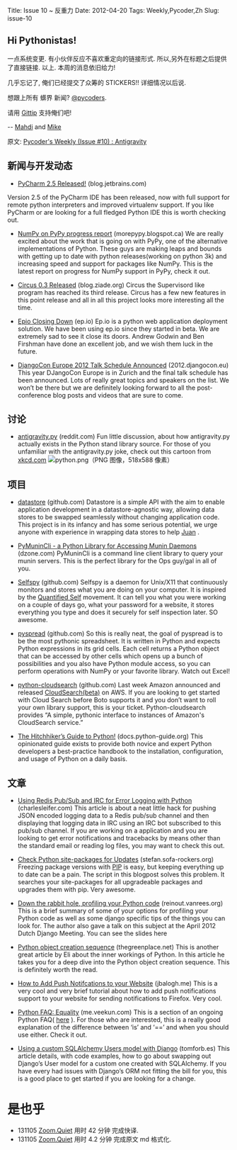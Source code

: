 Title: Issue 10 ~ 反重力 
Date: 2012-04-20 
Tags: Weekly,Pycoder,Zh 
Slug: issue-10 
## Hi Pythonistas!

一点系统变更.
有小伙伴反应不喜欢重定向的链接形式.
所以,另外在标题之后提供了直接链接.
以上.
本周的消息依旧给力!

几乎忘记了,
俺们已经提交了众筹的 STICKERS!!
详细情况以后说.


想跟上所有 蠎界 新闻?
 [@pycoders](http://twitter.com/pycoders).

请用
[Gittip](https://www.gittip.com/PycodersWeekly)
支持俺们吧!

--
[Mahdi](https://twitter.com/#!/myusuf3) and [Mike](https://twitter.com/#!/mgrouchy)

原文: [Pycoder's Weekly (Issue #10) : Antigravity](http://us4.campaign-archive2.com/?u=9735795484d2e4c204da82a29&id=404d979179)


## 新闻与开发动态

- [PyCharm 2.5 Released!](http://blog.jetbrains.com/pycharm/2012/04/pycharm-2-5-released-a-really-environment-friendly-ide/) (blog.jetbrains.com)

Version 2.5 of the PyCharm IDE has been released, now with full support for remote python interpreters and improved virtualenv support. If you like PyCharm or are looking for a full fledged Python IDE this is worth checking out.

- [NumPy on PyPy progress report](http://morepypy.blogspot.ca/2012/04/numpy-on-pypy-progress-report.html) (morepypy.blogspot.ca)
We are really excited about the work that is going on with PyPy, one of the alternative implementations of Python. These guys are making leaps and bounds with getting up to date with python releases(working on python 3k) and increasing speed and support for packages like NumPy. This is the latest report on progress for NumPy support in PyPy, check it out.

- [Circus 0.3 Released](http://blog.ziade.org/2012/04/17/circus-03-released/) (blog.ziade.org)
Circus the Supervisord like program has reached its third release. Circus has a few new features in this point release and all in all this project looks more interesting all the time.

- [Epio Closing Down](https://www.ep.io/blog/epio-closing-down/) (ep.io)
Ep.io is a python web application deployment solution. We have been using ep.io since they started in beta. We are extremely sad to see it close its doors.  Andrew Godwin and Ben Firshman have done an excellent job, and we wish them luck in the future.

- [DjangoCon Europe 2012 Talk Schedule Announced](http://2012.djangocon.eu/blog/schedule-announced/) (2012.djangocon.eu)
This year DJangoCon Europe is in Zurich and the final talk schedule has been announced. Lots of really great topics and speakers on the list. We won’t be there but we are definitely looking forward to all the post-conference blog posts and videos that are sure to come.


## 讨论

- [antigravity.py](http://www.reddit.com/r/Python/comments/scw24/til_antigravitypy_exists/) (reddit.com)
Fun little discussion, about how antigravity.py actually exists in the Python stand library source. For those of you unfamiliar with the antigravity.py joke, check out this cartoon from 
[xkcd.com](http://xkcd.com/353/)
![python.png（PNG 图像，518x588 像素）](http://imgs.xkcd.com/comics/python.png)





## 项目
- [datastore](https://github.com/jbenet/datastore) (github.com)
Datastore is a simple API with the aim to enable application development in a datastore-agnostic way, allowing data stores to be swapped seamlessly without changing application code. This project is in its infancy and has some serious potential, we urge anyone with experience in wrapping data stores to help 
[Juan](https://github.com/jbenet)
.

- [PyMuninCli - a Python Library for Accessing Munin Daemons](http://css.dzone.com/articles/first-release-pymunincli) (dzone.com)
PyMuninCli is a command line client library to query your munin servers. This is the perfect library for the Ops guy/gal in all of you.

- [Selfspy](https://github.com/gurgeh/selfspy) (github.com)
Selfspy is a daemon for Unix/X11 that continuously monitors and stores what you are doing on your computer. It is inspired by the 
[Quantified Self](http://en.wikipedia.org/wiki/Quantified_Self)
 movement. It can tell you what you were working on a couple of days go, what your password for a website, it stores everything you type and does it securely for self inspection later. SO awesome.

- [pyspread](http://manns.github.com/pyspread/) (github.com)
So this is really neat, the goal of pyspread is to be the most pythonic spreadsheet. It is written in Python and expects Python expressions in its grid cells. Each cell returns a Python object that can be accessed by other cells which opens up a bunch of possibilities and you also have Python module access, so you can perform operations with NumPy or your favorite library. Watch out Excel!

- [python-cloudsearch](https://github.com/sunlightlabs/python-cloudsearch) (github.com)
Last week Amazon announced and released 
[CloudSearch(beta)](http://aws.amazon.com/cloudsearch/)
 on AWS. If you are looking to get started with Cloud Search before Boto supports it and you don’t want to roll your own library support, this is your ticket. Python-cloudsearch provides “A simple, pythonic interface to instances of Amazon's CloudSearch service.”

- [The Hitchhiker’s Guide to Python!](http://docs.python-guide.org/en/latest/index.html) (docs.python-guide.org)
This opinionated guide exists to provide both novice and expert Python developers a best-practice handbook to the installation, configuration, and usage of Python on a daily basis.


## 文章

- [Using Redis Pub/Sub and IRC for Error Logging with Python](http://charlesleifer.com/blog/using-redis-pub-sub-and-irc-for-error-logging-with-python/) (charlesleifer.com)
This article is about a neat little hack for pushing JSON encoded logging data to a Redis pub/sub channel and then displaying that logging data in IRC using an IRC bot subscribed to this pub/sub channel. If you are working on a application and you are looking to get error notifications and tracebacks by means other than the standard email or reading log files, you may want to check this out.

- [Check Python site-packages for Updates](http://stefan.sofa-rockers.org/2012/04/14/check-python-site-packages-updates/) (stefan.sofa-rockers.org)
Freezing package versions with 
[PIP](http://pypi.python.org/pypi)
 is easy, but keeping everything up to date can be a pain. The script in this blogpost solves this problem. It searches your site-packages for all upgradeable packages and upgrades them with pip. Very awesome.

- [Down the rabbit hole, profiling your Python code](http://reinout.vanrees.org/weblog/2012/04/18/profiling-python.html) (reinout.vanrees.org)
This is a brief summary of some of your options for profiling your Python code as well as some django specific tips of the things you can look for. The author also gave a talk on this subject at the April 2012 Dutch Django Meeting. You can see the slides here

- [Python object creation sequence](http://eli.thegreenplace.net/2012/04/16/python-object-creation-sequence/) (thegreenplace.net)
This is another great article by Eli about the inner workings of Python. In this article he takes you for a deep dive into the Python object creation sequence. This is definitely worth the read.

- [How to Add Push Notifcations to your Website](http://jbalogh.me/2012/04/05/how-to-add-push-notifications-to-your-site/) (jbalogh.me)
This is a very cool and very brief tutorial about how to add push notifications support to your website for sending notifications to Firefox. Very cool.

- [Python FAQ: Equality](http://me.veekun.com/blog/2012/03/24/python-faq-equality/) (me.veekun.com)
This is a section of an ongoing Python FAQ(
[here](http://me.veekun.com/blog/2011/07/22/python-faq/)
). For those who are interested, this is a really good explanation of the difference between ‘is’ and ‘==’ and when you should use either. Check it out.

- [Using a custom SQLAlchemy Users model with Django](http://tomforb.es/using-a-custom-sqlalchemy-users-model-with-django) (tomforb.es)
This article details, with code examples, how to go about swapping out Django’s User model for a custom one created with SQLAlchemy. If you have every had issues with Django’s ORM not fitting the bill for you, this is a good place to get started if you are looking for a change.


# 是也乎

- 131105 [Zoom.Quiet](http://zoomquiet.org/) 用时 42 分钟 完成快译.
- 131105 [Zoom.Quiet](http://zoomquiet.org/) 用时 4.2 分钟 完成原文 md 格式化.
